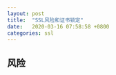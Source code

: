 ```yaml
---
layout: post
title:  "SSL风险和证书锁定"
date:   2020-03-16 07:58:58 +0800
categories: ssl
---
```




## 风险



